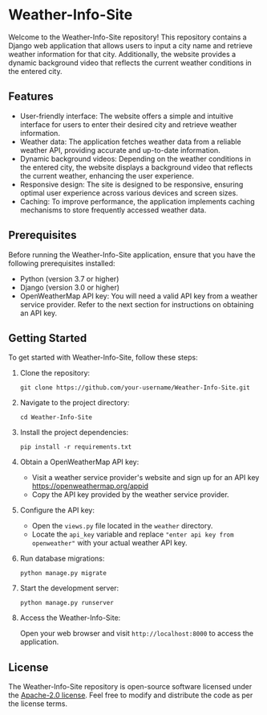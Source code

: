 # Weather-Info-Site

Welcome to the Weather-Info-Site repository! This repository contains a Django web application that allows users to input a city name and retrieve weather information for that city. Additionally, the website provides a dynamic background video that reflects the current weather conditions in the entered city.

## Features

- User-friendly interface: The website offers a simple and intuitive interface for users to enter their desired city and retrieve weather information.
- Weather data: The application fetches weather data from a reliable weather API, providing accurate and up-to-date information.
- Dynamic background videos: Depending on the weather conditions in the entered city, the website displays a background video that reflects the current weather, enhancing the user experience.
- Responsive design: The site is designed to be responsive, ensuring optimal user experience across various devices and screen sizes.
- Caching: To improve performance, the application implements caching mechanisms to store frequently accessed weather data.

## Prerequisites

Before running the Weather-Info-Site application, ensure that you have the following prerequisites installed:

- Python (version 3.7 or higher)
- Django (version 3.0 or higher)
- OpenWeatherMap API key: You will need a valid API key from a weather service provider. Refer to the next section for instructions on obtaining an API key.

## Getting Started

To get started with Weather-Info-Site, follow these steps:

1. Clone the repository:

   ```
   git clone https://github.com/your-username/Weather-Info-Site.git
   ```

2. Navigate to the project directory:

   ```
   cd Weather-Info-Site
   ```

3. Install the project dependencies:

   ```
   pip install -r requirements.txt
   ```

4. Obtain a OpenWeatherMap API key:

   - Visit a weather service provider's website and sign up for an API key https://openweathermap.org/appid
   - Copy the API key provided by the weather service provider.

5. Configure the API key:

   - Open the `views.py` file located in the `weather` directory.
   - Locate the `api_key` variable and replace `"enter api key from openweather"` with your actual weather API key.

6. Run database migrations:

   ```
   python manage.py migrate
   ```

7. Start the development server:

   ```
   python manage.py runserver
   ```

8. Access the Weather-Info-Site:

   Open your web browser and visit `http://localhost:8000` to access the application.


## License

The Weather-Info-Site repository is open-source software licensed under the [Apache-2.0 license](https://opensource.org/licenses/Apache). Feel free to modify and distribute the code as per the license terms.
